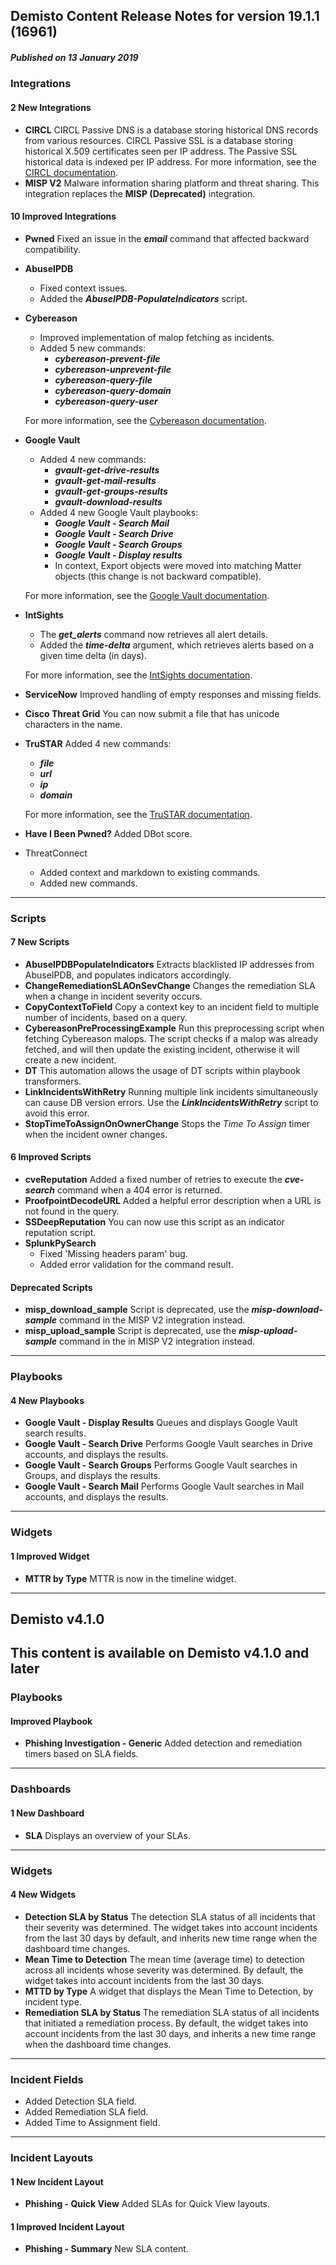 ##  Demisto Content Release Notes for version 19.1.1 (16961) 
##### Published on 13 January 2019

### Integrations

####  2 New Integrations
- __CIRCL__
CIRCL Passive DNS is a database storing historical DNS records from various resources.
CIRCL Passive SSL is a database storing historical X.509 certificates seen per IP address. The Passive SSL historical data is indexed per IP address. For more information, see the [CIRCL documentation](https://support.demisto.com/hc/en-us/articles/360015114294).
- __MISP V2__
Malware information sharing platform and threat sharing.
This integration replaces the __MISP (Deprecated)__ integration.

####  10 Improved Integrations
- __Pwned__
Fixed an issue in the ___email___ command that affected backward compatibility.
- __AbuseIPDB__
  - Fixed context issues.
  - Added the ___AbuseIPDB-PopulateIndicators___ script.
- __Cybereason__
  - Improved implementation of malop fetching as incidents.
  - Added 5 new commands:
    - ___cybereason-prevent-file___
    - ___cybereason-unprevent-file___
    - ___cybereason-query-file___
    - ___cybereason-query-domain___
    - ___cybereason-query-user___

  For more information, see the [Cybereason documentation](https://support.demisto.com/hc/en-us/articles/360007903594).
- __Google Vault__
  - Added 4 new commands:
    - ___gvault-get-drive-results___
    - ___gvault-get-mail-results___
    - ___gvault-get-groups-results___
    - ___gvault-download-results___
  - Added 4 new Google Vault playbooks:
    - ___Google Vault - Search Mail___
    - ___Google Vault - Search Drive___
    - ___Google Vault - Search Groups___
    - ___Google Vault - Display results___
    - In context,  Export objects were moved into matching Matter objects (this change is not backward compatible).

  For more information, see the [Google Vault documentation](https://support.demisto.com/hc/en-us/articles/360010994213).
- __IntSights__
  - The ___get_alerts___ command now retrieves all alert details.
  - Added the ___time-delta___ argument, which retrieves alerts based on a given time delta (in days).

  For more information, see the [IntSights documentation](https://demisto.zendesk.com/hc/en-us/articles/360010956714).
- __ServiceNow__
Improved handling of empty responses and missing fields.
- __Cisco Threat Grid__
You can now submit a file that has unicode characters in the name.
- __TruSTAR__
Added 4 new commands:
  - ___file___
  - ___url___
  - ___ip___
  - ___domain___

  For more information, see the [TruSTAR documentation](https://support.demisto.com/hc/en-us/articles/360005445133).
- __Have I Been Pwned?__
Added DBot score.
- ThreatConnect
  - Added context and markdown to existing commands.
  - Added new commands.
---
### Scripts

####  7 New Scripts
- __AbuseIPDBPopulateIndicators__
Extracts blacklisted IP addresses from AbuseIPDB, and populates indicators accordingly.
- __ChangeRemediationSLAOnSevChange__
Changes the remediation SLA when a change in incident severity occurs.
- __CopyContextToField__
Copy a context key to an incident field to multiple number of incidents, based on a query.
- __CybereasonPreProcessingExample__
Run this preprocessing script when fetching Cybereason malops. The script checks if a malop was already fetched, and will then update the existing incident, otherwise it will create a new incident.
- __DT__
This automation allows the usage of DT scripts within playbook transformers.
- __LinkIncidentsWithRetry__
Running multiple link incidents simultaneously can cause DB version errors. Use the ___LinkIncidentsWithRetry___ script to avoid this error.
- __StopTimeToAssignOnOwnerChange__
Stops the _Time To Assign_ timer when the incident owner changes.

####  6 Improved Scripts
- __cveReputation__
Added a fixed number of retries to execute the ___cve-search___ command when a 404 error is returned.
- __ProofpointDecodeURL__
Added a helpful error description when a URL is not found in the query.
- __SSDeepReputation__
You can now use this script as an indicator reputation script.
- __SplunkPySearch__
  - Fixed 'Missing headers param' bug.
  - Added error validation for the command result.

#### Deprecated Scripts
- __misp_download_sample__
Script is deprecated, use the ___misp-download-sample___ command in the MISP V2 integration instead.
- __misp_upload_sample__
Script is deprecated, use the ___misp-upload-sample___ command in the in MISP V2 integration instead.

---
### Playbooks

####  4 New Playbooks
- __Google Vault - Display Results__
Queues and displays Google Vault search results.
- __Google Vault - Search Drive__
Performs Google Vault searches in Drive accounts, and displays the results.
- __Google Vault - Search Groups__
Performs Google Vault searches in Groups, and displays the results.
- __Google Vault - Search Mail__
Performs Google Vault searches in Mail accounts, and displays the results.


---

### Widgets
####  1 Improved Widget
- __MTTR by Type__
MTTR is now in the timeline widget.

---

## Demisto v4.1.0
This content is available on Demisto v4.1.0 and later
---
### Playbooks

####  Improved Playbook
- __Phishing Investigation - Generic__
Added detection and remediation timers based on SLA fields. 
---

### Dashboards
####  1 New Dashboard
- __SLA__
Displays an overview of your SLAs.
---
### Widgets
####  4 New Widgets
- __Detection SLA by Status__
The detection SLA status of all incidents that their severity was determined. The widget takes into account incidents from the last 30 days by default, and inherits new time range when the dashboard time changes.
- __Mean Time to Detection__
The mean time (average time) to detection across all incidents whose severity was determined. By default, the widget takes into account incidents from the last 30 days.
- __MTTD by Type__
A widget that displays the Mean Time to Detection, by incident type.
- __Remediation SLA by Status__
The remediation SLA status of all incidents that initiated a remediation process. By default, the widget takes into account incidents from the last 30 days, and inherits a new time range when the dashboard time changes.
---
### Incident Fields
- Added Detection SLA field.
- Added Remediation SLA field.
- Added Time to Assignment field.
---
### Incident Layouts

####  1 New Incident Layout
- __Phishing - Quick View__
Added SLAs for Quick View layouts.

####  1 Improved Incident Layout
- __Phishing - Summary__
New SLA content.

